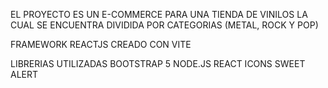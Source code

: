 EL PROYECTO ES UN E-COMMERCE PARA UNA TIENDA DE VINILOS LA CUAL SE ENCUENTRA DIVIDIDA POR CATEGORIAS (METAL, ROCK Y POP)

FRAMEWORK 
    REACTJS
CREADO CON 
    VITE

LIBRERIAS UTILIZADAS
    BOOTSTRAP 5
    NODE.JS
    REACT ICONS
    SWEET ALERT





